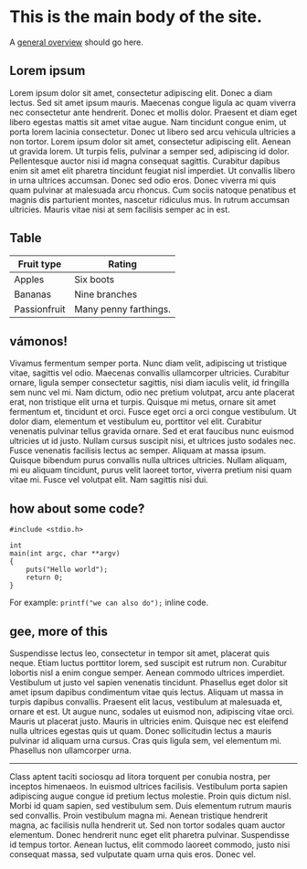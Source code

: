 This is the main body of the site.
=================================

A <a href="javascript:alert('whimper');">general overview</a>
should go here.

Lorem ipsum
----------

Lorem ipsum dolor sit amet, consectetur adipiscing elit. Donec
a diam lectus. Sed sit amet ipsum mauris. Maecenas congue ligula
ac quam viverra nec consectetur ante hendrerit. Donec et mollis
dolor. Praesent et diam eget libero egestas mattis sit amet vitae
augue. Nam tincidunt congue enim, ut porta lorem lacinia consectetur.
Donec ut libero sed arcu vehicula ultricies a non tortor. Lorem
ipsum dolor sit amet, consectetur adipiscing elit. Aenean ut gravida
lorem. Ut turpis felis, pulvinar a semper sed, adipiscing id dolor.
Pellentesque auctor nisi id magna consequat sagittis. Curabitur
dapibus enim sit amet elit pharetra tincidunt feugiat nisl imperdiet.
Ut convallis libero in urna ultrices accumsan. Donec sed odio eros.
Donec viverra mi quis quam pulvinar at malesuada arcu rhoncus. Cum
sociis natoque penatibus et magnis dis parturient montes, nascetur
ridiculus mus. In rutrum accumsan ultricies. Mauris vitae nisi at
sem facilisis semper ac in est.

Table
-----

<table>
	<thead>
		<tr>
			<th>Fruit type</th>
			<th>Rating</th>
		</tr>
	</thead>
	<tbody>
		<tr>
			<td>Apples</td>
			<td>Six boots</td>
		</tr>
		<tr>
			<td>Bananas</td>
			<td>Nine branches</td>
		</tr>
		<tr>
			<td>Passionfruit</td>
			<td>Many penny farthings.</td>
		</tr>
	</tbody>
</table>

vámonos!
--------

Vivamus fermentum semper porta. Nunc diam velit, adipiscing ut
tristique vitae, sagittis vel odio. Maecenas convallis ullamcorper
ultricies. Curabitur ornare, ligula semper consectetur sagittis,
nisi diam iaculis velit, id fringilla sem nunc vel mi. Nam dictum,
odio nec pretium volutpat, arcu ante placerat erat, non tristique
elit urna et turpis. Quisque mi metus, ornare sit amet fermentum
et, tincidunt et orci. Fusce eget orci a orci congue vestibulum.
Ut dolor diam, elementum et vestibulum eu, porttitor vel elit.
Curabitur venenatis pulvinar tellus gravida ornare. Sed et erat
faucibus nunc euismod ultricies ut id justo. Nullam cursus suscipit
nisi, et ultrices justo sodales nec. Fusce venenatis facilisis
lectus ac semper. Aliquam at massa ipsum. Quisque bibendum purus
convallis nulla ultrices ultricies. Nullam aliquam, mi eu aliquam
tincidunt, purus velit laoreet tortor, viverra pretium nisi quam
vitae mi. Fusce vel volutpat elit. Nam sagittis nisi dui.

how about some code?
--------------------

	#include <stdio.h>

	int
	main(int argc, char **argv)
	{
		puts("Hello world");
		return 0;
	}

For example: `printf("we can also do");` inline code.

gee, more of this
-----------------

Suspendisse lectus leo, consectetur in tempor sit amet, placerat
quis neque. Etiam luctus porttitor lorem, sed suscipit est rutrum
non. Curabitur lobortis nisl a enim congue semper. Aenean commodo
ultrices imperdiet. Vestibulum ut justo vel sapien venenatis
tincidunt. Phasellus eget dolor sit amet ipsum dapibus condimentum
vitae quis lectus. Aliquam ut massa in turpis dapibus convallis.
Praesent elit lacus, vestibulum at malesuada et, ornare et est.
Ut augue nunc, sodales ut euismod non, adipiscing vitae orci.
Mauris ut placerat justo. Mauris in ultricies enim. Quisque nec
est eleifend nulla ultrices egestas quis ut quam. Donec sollicitudin
lectus a mauris pulvinar id aliquam urna cursus. Cras quis ligula
sem, vel elementum mi. Phasellus non ullamcorper urna.

-----------

Class aptent taciti sociosqu ad litora torquent per conubia
nostra, per inceptos himenaeos. In euismod ultrices facilisis.
Vestibulum porta sapien adipiscing augue congue id pretium lectus
molestie. Proin quis dictum nisl. Morbi id quam sapien, sed
vestibulum sem. Duis elementum rutrum mauris sed convallis. Proin
vestibulum magna mi. Aenean tristique hendrerit magna, ac facilisis
nulla hendrerit ut. Sed non tortor sodales quam auctor elementum.
Donec hendrerit nunc eget elit pharetra pulvinar. Suspendisse id
tempus tortor. Aenean luctus, elit commodo laoreet commodo, justo
nisi consequat massa, sed vulputate quam urna quis eros. Donec
vel.

